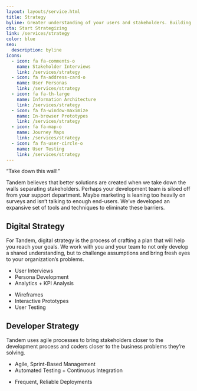 ```yaml
---
layout: layouts/service.html
title: Strategy
byline: Greater understanding of your users and stakeholders. Building the right thing, the best way possible.
cta: Start Strategizing
link: /services/strategy
color: blue
seo:
  description: byline
icons:
  - icon: fa fa-comments-o
    name: Stakeholder Interviews
    link: /services/strategy
  - icon: fa fa-address-card-o
    name: User Personas
    link: /services/strategy
  - icon: fa fa-th-large
    name: Information Architecture
    link: /services/strategy
  - icon: fa fa-window-maximize
    name: In-browser Prototypes
    link: /services/strategy
  - icon: fa fa-map-o
    name: Journey Maps
    link: /services/strategy
  - icon: fa fa-user-circle-o
    name: User Testing
    link: /services/strategy
---
```


“Take down this wall!”

Tandem believes that better solutions are created when we take down the walls separating stakeholders. Perhaps your development team is siloed off from your support department. Maybe marketing is leaning too heavily on surveys and isn’t talking to enough end-users. We’ve developed an expansive set of tools and techniques to eliminate these barriers.


<div class="row">
  <div class="col-sm-4">
    <h2>Digital Strategy</h2>
  </div>
  <div class="col-sm-8">
    <p>For Tandem, digital strategy is the process of crafting a plan that will help you reach your goals. We work with you and your team to not only develop a shared understanding, but to challenge assumptions and bring fresh eyes to your organization’s problems.</p>
    <div class="row">
      <div class="col-sm-6">
        <ul>
          <li>User Interviews</li>
          <li>Persona Development</li>
          <li>Analytics + KPI Analysis</li>
        </ul>
      </div>
      <div class="col-sm-6">
        <ul>
          <li>Wireframes</li>
          <li>Interactive Prototypes</li>
          <li>User Testing</li>
        </ul>
      </div>
    </div>
  </div>
</div>
<div class="row">
  <div class="col-sm-4">
    <h2>Developer Strategy</h2>
  </div>
  <div class="col-sm-8">
    <p>Tandem uses agile processes to bring stakeholders closer to the development process and coders closer to the business problems they’re solving.</p>
    <div class="row">
      <div class="col-sm-6">
        <ul>
          <li>Agile, Sprint-Based Management</li>
          <li>Automated Testing + Continuous Integration</li>
        </ul>
      </div>
      <div class="col-sm-6">
        <ul>
          <li>Frequent, Reliable Deployments</li>
        </ul>
      </div>
    </div>
  </div>
</div>
